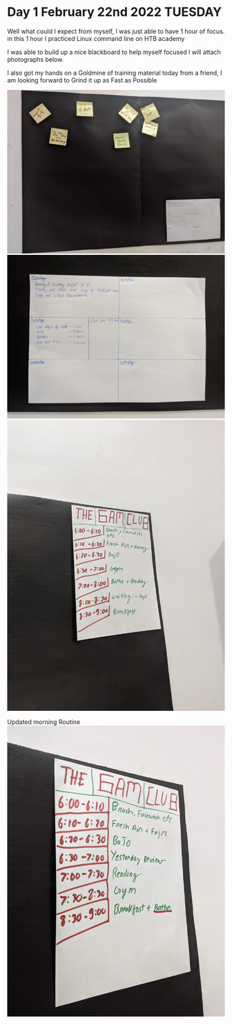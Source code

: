 # Day 1 February 22nd 2022 TUESDAY

Well what could I expect from myself, I was just able to have 1 hour of focus.
in this 1 hour I practiced Linux command line on HTB academy

I was able to build up a nice blackboard to help myself focused I will attach photographs below.

I also got my hands on a Goldmine of training material today from a friend, I am looking forward to Grind it up as Fast as Possible

![Blackboard](IMG_20220222_142305.jpg)
![Blackboard](IMG_20220222_142338.jpg)
![Blackboard](IMG_20220222_142341.jpg)

Updated morning Routine
![Blacoboard](IMG_20220222_145219.jpg)